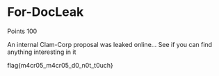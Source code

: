 # For-DocLeak

Points 100

An internal Clam-Corp proposal was leaked online... See if you can find anything interesting in it

flag{m4cr05_m4cr05_d0_n0t_t0uch}

